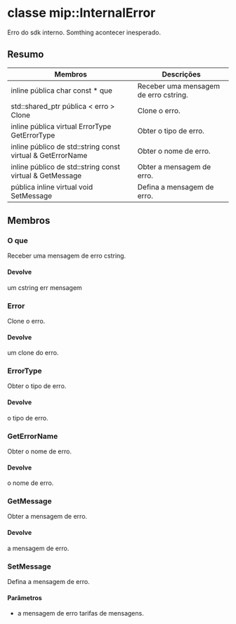 # <a name="class-mipinternalerror"></a>classe mip::InternalError 
Erro do sdk interno. Somthing acontecer inesperado.
## <a name="summary"></a>Resumo
 Membros                        | Descrições                                
--------------------------------|---------------------------------------------
inline pública char const * que | Receber uma mensagem de erro cstring.
std::shared_ptr pública < erro > Clone | Clone o erro.
inline pública virtual ErrorType GetErrorType | Obter o tipo de erro.
inline público de std::string const virtual & GetErrorName | Obter o nome de erro.
inline público de std::string const virtual & GetMessage | Obter a mensagem de erro.
pública inline virtual void SetMessage | Defina a mensagem de erro.
## <a name="members"></a>Membros
### <a name="what"></a>O que
Receber uma mensagem de erro cstring.
#### <a name="returns"></a>Devolve
um cstring err mensagem
### <a name="error"></a>Error
Clone o erro.
#### <a name="returns"></a>Devolve
um clone do erro.
### <a name="errortype"></a>ErrorType
Obter o tipo de erro.
#### <a name="returns"></a>Devolve
o tipo de erro.
### <a name="geterrorname"></a>GetErrorName
Obter o nome de erro.
#### <a name="returns"></a>Devolve
o nome de erro.
### <a name="getmessage"></a>GetMessage
Obter a mensagem de erro.
#### <a name="returns"></a>Devolve
a mensagem de erro.
### <a name="setmessage"></a>SetMessage
Defina a mensagem de erro.
#### <a name="parameters"></a>Parâmetros
* a mensagem de erro tarifas de mensagens.